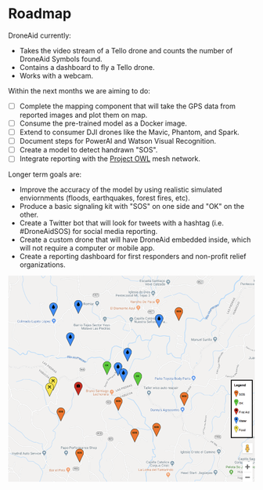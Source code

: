 # Roadmap

DroneAid currently:

* Takes the video stream of a Tello drone and counts the number of DroneAid Symbols found.
* Contains a dashboard to fly a Tello drone.
* Works with a webcam.

Within the next months we are aiming to do:

- [ ] Complete the mapping component that will take the GPS data from reported images and plot them on map.
- [ ] Consume the pre-trained model as a Docker image.
- [ ] Extend to consumer DJI drones like the Mavic, Phantom, and Spark.
- [ ] Document steps for PowerAI and Watson Visual Recognition.
- [ ] Create a model to detect handrawn "SOS".
- [ ] Integrate reporting with the [Project OWL](https://github.com/Code-and-Response/Project-OWL) mesh network.

Longer term goals are:

* Improve the accuracy of the model by using realistic simulated enviornments (floods, earthquakes, forest fires, etc).
* Produce a basic signaling kit with "SOS" on one side and "OK" on the other.
* Create a Twitter bot that will look for tweets with a hashtag (i.e. #DroneAidSOS) for social media reporting.
* Create a custom drone that will have DroneAid embedded inside, which will not require a computer or mobile app.
* Create a reporting dashboard for first responders and non-profit relief organizations.

<img src="img/map-sample.png" alt="Mapping needs">
